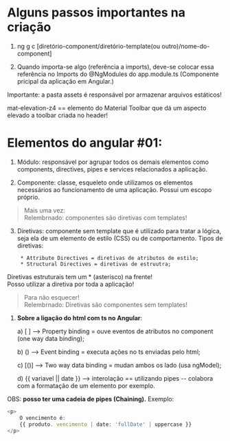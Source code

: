 # Alguns passos importantes na criação 

1) ng g c [diretório-component/diretório-template(ou outro)/nome-do-component]  

2) Quando importa-se algo (referência a imports), deve-se colocar essa referência no Imports do @NgModules do app.module.ts (Componente
pricipal da aplicação em Angular.)  

Importante: a pasta assets é responsável por armazenar arquivos estáticos!  

mat-elevation-z4 == elemento do Material Toolbar que dá um aspecto elevado a toolbar criada no header!  
  
  
  
  
  
# Elementos do angular #01:  
  
1. Módulo: responsável por agrupar todos os demais elementos como components, directives, pipes
e services relacionados a aplicação.  

2. Componente: classe, esqueleto onde utilizamos os elementos necessários ao funcionamento de uma
aplicação. Possui um escopo próprio.  

> Mais uma vez:  
Relembrnado: componentes são diretivas com templates!

3. Diretivas: componente sem template que é utilizado para tratar a lógica, seja ela de um elemento
de estilo (CSS) ou de comportamento. Tipos de diretivas:

        * Attribute Directives = diretivas de atributos de estilo;  
        * Structural Directives = diretivas de estruutra;  
Diretivas estruturais tem um * (asterisco) na frente!  
Posso utilizar a diretiva por toda a aplicação!  

> Para não esquecer!  
Relembrnado: Diretivas são componentes sem templates!  

1. **Sobre a ligação do html com ts no Angular**:  
  
    a) [ ] --> Property binding = ouve eventos de atributos no component (one way data binding);  

    b) () --> Event binding = executa ações no ts enviadas pelo html;  

    c) [()] --> Two way data binding = mudan ambos os lado (usa ngModel);  

    d) {{ variavel || date }} --> interolação == utilizando pipes -- colabora com a formatação de um elemento por exemplo.  

OBS: **posso ter uma cadeia de pipes (Chaining).** Exemplo:

```typescript
<p>
    O vencimento é:
    {{ produto. vencimento | date: 'fullDate' | uppercase }}
</p>
```
 
